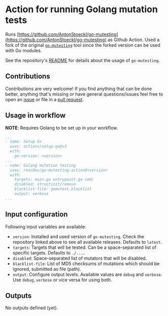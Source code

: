 # Action for running Golang mutation tests

Runs [https://github.com/AntonStoeckl/go-mutesting](https://github.com/AntonStoeckl/go-mutesting) as Github Action. Used a fork of the original [`go-mutesting`](https://github.com/zimmski/go-mutesting) tool since the forked version can be used with Go modules.

See the repository's [README](https://github.com/AntonStoeckl/go-mutesting/blob/master/README.md) for details about the usage of `go-mutesting`.

## Contributions

Contributions are very welcome! If you find anything that can be done better, anything that's missing or have general questions/issues feel free to open an [issue](https://github.com/relusc/go-mutesting-action/issues) or file in a [pull request](https://github.com/relusc/go-mutesting-action/pulls).

## Usage in workflow

**NOTE**: Requires Golang to be set up in your workflow.

```yaml
...
- name: Setup Go
  uses: actions/setup-go@v3
  with:
    go-version: <version>
...
- name: Golang mutation testing
  uses: rescDev/go-mutesting-action@<version>
  with:
    targets: main.go entrypoint.go cmd/
    disabled: structinit/remove
    blacklist-file: gomutest.blacklist
    output: verbose
...
```

## Input configuration

Following input variables are available:

- `version`: Installed and used version of `go-mutesting`. Check the repository linked above to see all available releases. Defaults to `latest`.
- `targets`: Targets that will be tested. Can be a space-separated list of specific targets. Defaults to `./...`.
- `disabled`: Space-separated list of mutators that will be disabled.
- `blacklist-file`: List of MD5 checksums of mutations which should be ignored, submitted as file (path).
- `output`: Configure output levels. Available values are `debug` and `verbose`. Use `debug,verbose` or vice versa for using both.

## Outputs

No outputs defined (yet).
